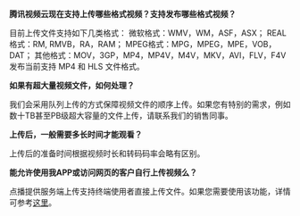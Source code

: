 **腾讯视频云现在支持上传哪些格式视频？支持发布哪些格式视频？**

目前上传文件支持如下几类格式：
微软格式：WMV，WM，ASF，ASX；
REAL格式：RM, RMVB，RA，RAM；
MPEG格式：MPG，MPEG，MPE，VOB，DAT；
其他格式：MOV，3GP，MP4，MP4V，M4V，MKV，AVI，FLV，F4V
发布当前支持 MP4 和 HLS 文件格式。

**如果有超大量视频文件，如何处理？**

我们会采用队列上传的方式保障视频文件的顺序上传。如果您有特别的需求，例如数十TB甚至PB级超大容量的文件上传，请联系我们的销售同事。

 **上传后，一般需要多长时间才能观看？**

上传后的准备时间根据视频时长和转码码率会略有区别。

**能允许使用我APP或访问网页的客户自行上传视频么？**

点播提供服务端上传支持终端使用者直接上传文件。如果您需要使用该功能，详情可参考[这里](http://tce.fsphere.cn/document/product/266/9219)。